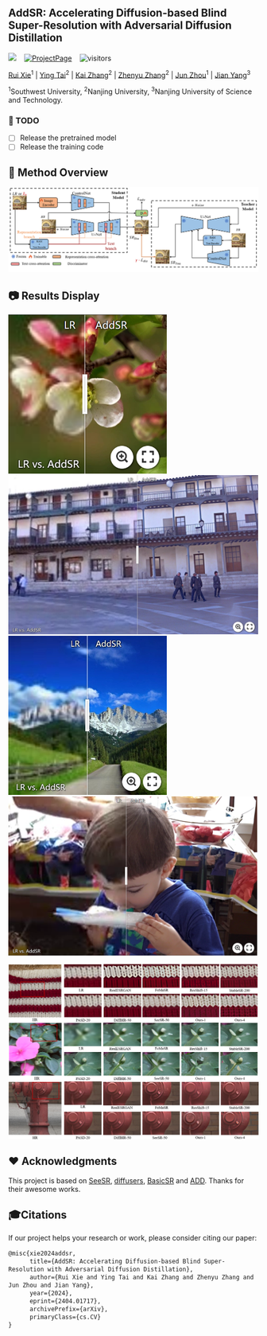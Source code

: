 ## AddSR: Accelerating Diffusion-based Blind Super-Resolution with Adversarial Diffusion Distillation

<a href='https://arxiv.org/abs/2404.01717'><img src='https://img.shields.io/badge/arXiv-2404.01717-b31b1b.svg'></a> &nbsp;&nbsp; [![ProjectPage](https://img.shields.io/badge/ProjectPage-AddSR-orange.svg)](https://nju-pcalab.github.io/projects/AddSR/) &nbsp;&nbsp; ![visitors](https://visitor-badge.laobi.icu/badge?page_id=CSRuiXie.AddSR)

[Rui Xie](https://github.com/CSRuiXie)<sup>1</sup> | [Ying Tai](https://tyshiwo.github.io/index.html)<sup>2</sup> | [Kai Zhang](https://cszn.github.io/)<sup>2</sup> | [Zhenyu Zhang](https://jessezhang92.github.io/)<sup>2</sup> | [Jun Zhou](https://scholar.google.com/citations?hl=zh-CN&user=w03CHFwAAAAJ)<sup>1</sup> | [Jian Yang](https://scholar.google.com.hk/citations?user=6CIDtZQAAAAJ&hl=zh-CN)<sup>3</sup>

<sup>1</sup>Southwest University, <sup>2</sup>Nanjing University, <sup>3</sup>Nanjing University of Science and Technology. 


### 📌 TODO
- [ ] Release the pretrained model
- [ ] Release the training code

## 🔎 Method Overview
![AddSR](figs/framework.png)

## 📷 Results Display
[<img src="figs/flower.png" height="320px"/>](https://imgsli.com/MjUyNTc5) [<img src="figs/building.png" height="320px"/>](https://imgsli.com/MjUyNTkx) 
[<img src="figs/nature.png" height="320px"/>](https://imgsli.com/MjUyNTgx) [<img src="figs/human.png" height="320px"/>](https://imgsli.com/MjUyNTky)



![AddSR](figs/real_world.png)


## ❤️ Acknowledgments
This project is based on [SeeSR](https://github.com/cswry/SeeSR), [diffusers](https://github.com/huggingface/diffusers), [BasicSR](https://github.com/XPixelGroup/BasicSR) and [ADD](https://arxiv.org/abs/2311.17042). Thanks for their awesome works.

## 🎓Citations
If our project helps your research or work, please consider citing our paper:

```
@misc{xie2024addsr,
      title={AddSR: Accelerating Diffusion-based Blind Super-Resolution with Adversarial Diffusion Distillation}, 
      author={Rui Xie and Ying Tai and Kai Zhang and Zhenyu Zhang and Jun Zhou and Jian Yang},
      year={2024},
      eprint={2404.01717},
      archivePrefix={arXiv},
      primaryClass={cs.CV}
}
```
